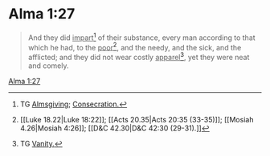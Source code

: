 # Alma 1:27

> And they did <u>impart</u>[^a] of their substance, every man according to that which he had, to the <u>poor</u>[^b], and the needy, and the sick, and the afflicted; and they did not wear costly <u>apparel</u>[^c], yet they were neat and comely.

[Alma 1:27](https://www.churchofjesuschrist.org/study/scriptures/bofm/alma/1?lang=eng&id=p27#p27)


[^a]: TG [Almsgiving](https://www.churchofjesuschrist.org/study/scriptures/tg/almsgiving?lang=eng); [Consecration.](https://www.churchofjesuschrist.org/study/scriptures/tg/consecration?lang=eng)
[^b]: [[Luke 18.22|Luke 18:22]]; [[Acts 20.35|Acts 20:35 (33-35)]]; [[Mosiah 4.26|Mosiah 4:26]]; [[D&C 42.30|D&C 42:30 (29-31).]]
[^c]: TG [Vanity.](https://www.churchofjesuschrist.org/study/scriptures/tg/vanity?lang=eng)
